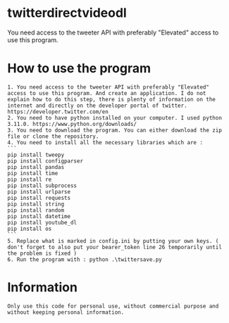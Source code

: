 # twitterdirectvideodl

You need access to the tweeter API with preferably "Elevated" access to use this program.

# How to use the program

    1. You need access to the tweeter API with preferably "Elevated" access to use this program. And create an application. I do not explain how to do this step, there is plenty of information on the internet and directly on the developer portal of twitter. https://developer.twitter.com/en
    2. You need to have python installed on your computer. I used python 3.11.0. https://www.python.org/downloads/
    3. You need to download the program. You can either download the zip file or clone the repository.
    4. You need to install all the necessary libraries which are :
    ```
    pip install tweepy
    pip install configparser
    pip install pandas
    pip install time
    pip install re
    pip install subprocess
    pip install urlparse
    pip install requests
    pip install string
    pip install random
    pip install datetime
    pip install youtube_dl
    pip install os
    ```
    5. Replace what is marked in config.ini by putting your own keys. ( don't forget to also put your bearer_token line 26 temporarily until the problem is fixed ) 
    6. Run the program with : python .\twittersave.py

# Information

    Only use this code for personal use, without commercial purpose and without keeping personal information.